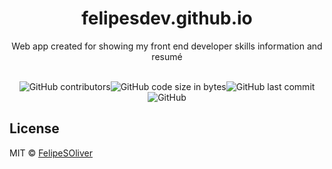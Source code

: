 <h1 align="center">felipesdev.github.io</h1>

<p align="center">Web app created for showing my front end developer skills information and resumé </p>
<br>
<div align="center">
<img alt="GitHub contributors" src="https://img.shields.io/github/contributors/felipesoliver/felipesdev?color=green"><space><img alt="GitHub code size in bytes" src="https://img.shields.io/github/languages/code-size/felipesoliver/felipesdev?color=green"><space><img alt="GitHub last commit" src="https://img.shields.io/github/last-commit/felipesoliver/felipesdev?color=green"><space><img alt="GitHub" src="https://img.shields.io/github/license/felipesoliver/felipesdev?color=green">
</div>

## License

MIT © [FelipeSOliver](https://github.com/felipesoliver)
